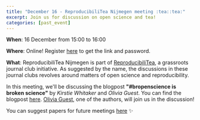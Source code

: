```yaml
---
title: "December 16 - ReproducibiliTea Nijmegen meeting :tea::tea:"
excerpt: Join us for discussion on open science and tea!
categories: [past_event]
---
```


**When**: 16 December from 15:00 to 16:00

**Where**: Online! Register [here](https://forms.gle/ivspd9sYykxbFkp86) to get the link and password.

**What**: ReproducibiliTea Nijmegen is part of [ReproducibiliTea](https://reproducibilitea.org/), a grassroots journal club initiative.
As suggested by the name, the discussions in these journal clubs revolves around matters of open science and reproducibility.

In this meeting, we'll be discussing the blogpost **"#bropenscience is broken science"** by _Kirstie Whitaker_ and _Olivia Guest_.
You can find the blogpost [here](https://thepsychologist.bps.org.uk/volume-33/november-2020/bropenscience-broken-science). [Olivia Guest](https://oliviaguest.com/), one of the authors, will join us in the discussion!

You can suggest papers for future meetings [here](https://docs.google.com/spreadsheets/d/1efHsgzEu9OqKNRk9EARDNL3gBfsPNRgbdt7-PhfWS-U/edit#gid=350301351) :sparkles:
